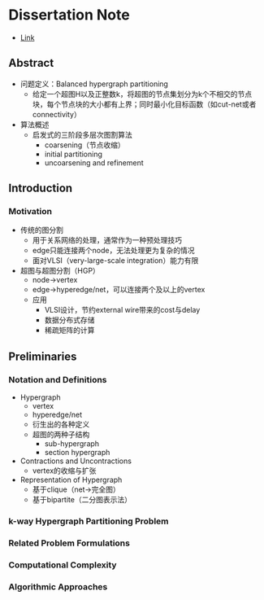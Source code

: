 # Dissertation Note
- [Link](https://publikationen.bibliothek.kit.edu/1000105953)

## Abstract
- 问题定义：Balanced hypergraph partitioning
  - 给定一个超图H以及正整数k，将超图的节点集划分为k个不相交的节点块，每个节点块的大小都有上界；同时最小化目标函数（如cut-net或者connectivity）
- 算法概述
  - 启发式的三阶段多层次图割算法
    - coarsening（节点收缩）
    - initial partitioning
    - uncoarsening and refinement

## Introduction
### Motivation
- 传统的图分割
  - 用于关系网络的处理，通常作为一种预处理技巧
  - edge只能连接两个node，无法处理更为复杂的情况
  - 面对VLSI（very-large-scale integration）能力有限
- 超图与超图分割（HGP）
  - node->vertex
  - edge->hyperedge/net，可以连接两个及以上的vertex
  - 应用
    - VLSI设计，节约external wire带来的cost与delay
    - 数据分布式存储
    - 稀疏矩阵的计算

## Preliminaries
### Notation and Definitions
- Hypergraph
  - vertex
  - hyperedge/net
  - 衍生出的各种定义
  - 超图的两种子结构
    - sub-hypergraph
    - section hypergraph
- Contractions and Uncontractions
  - vertex的收缩与扩张
- Representation of Hypergraph
  - 基于clique（net->完全图）
  - 基于bipartite（二分图表示法）
### k-way Hypergraph Partitioning Problem
### Related Problem Formulations
### Computational Complexity
### Algorithmic Approaches
